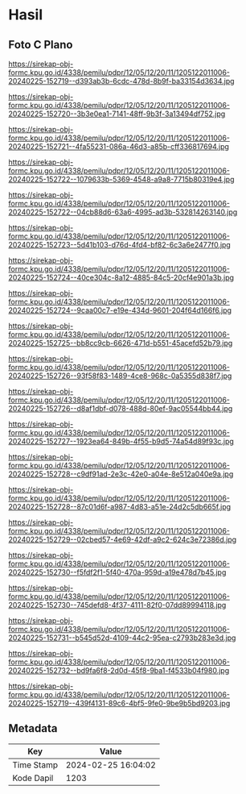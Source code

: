 # Hasil

## Foto C Plano

https://sirekap-obj-formc.kpu.go.id/4338/pemilu/pdpr/12/05/12/20/11/1205122011006-20240225-152719--d393ab3b-6cdc-478d-8b9f-ba33154d3634.jpg

https://sirekap-obj-formc.kpu.go.id/4338/pemilu/pdpr/12/05/12/20/11/1205122011006-20240225-152720--3b3e0ea1-7141-48ff-9b3f-3a13494df752.jpg

https://sirekap-obj-formc.kpu.go.id/4338/pemilu/pdpr/12/05/12/20/11/1205122011006-20240225-152721--4fa55231-086a-46d3-a85b-cff336817694.jpg

https://sirekap-obj-formc.kpu.go.id/4338/pemilu/pdpr/12/05/12/20/11/1205122011006-20240225-152722--1079633b-5369-4548-a9a8-7715b80319e4.jpg

https://sirekap-obj-formc.kpu.go.id/4338/pemilu/pdpr/12/05/12/20/11/1205122011006-20240225-152722--04cb88d6-63a6-4995-ad3b-532814263140.jpg

https://sirekap-obj-formc.kpu.go.id/4338/pemilu/pdpr/12/05/12/20/11/1205122011006-20240225-152723--5d41b103-d76d-4fd4-bf82-6c3a6e2477f0.jpg

https://sirekap-obj-formc.kpu.go.id/4338/pemilu/pdpr/12/05/12/20/11/1205122011006-20240225-152724--40ce304c-8a12-4885-84c5-20cf4e901a3b.jpg

https://sirekap-obj-formc.kpu.go.id/4338/pemilu/pdpr/12/05/12/20/11/1205122011006-20240225-152724--9caa00c7-e19e-434d-9601-204f64d166f6.jpg

https://sirekap-obj-formc.kpu.go.id/4338/pemilu/pdpr/12/05/12/20/11/1205122011006-20240225-152725--bb8cc9cb-6626-471d-b551-45acefd52b79.jpg

https://sirekap-obj-formc.kpu.go.id/4338/pemilu/pdpr/12/05/12/20/11/1205122011006-20240225-152726--93f58f83-1489-4ce8-968c-0a5355d838f7.jpg

https://sirekap-obj-formc.kpu.go.id/4338/pemilu/pdpr/12/05/12/20/11/1205122011006-20240225-152726--d8af1dbf-d078-488d-80ef-9ac05544bb44.jpg

https://sirekap-obj-formc.kpu.go.id/4338/pemilu/pdpr/12/05/12/20/11/1205122011006-20240225-152727--1923ea64-849b-4f55-b9d5-74a54d89f93c.jpg

https://sirekap-obj-formc.kpu.go.id/4338/pemilu/pdpr/12/05/12/20/11/1205122011006-20240225-152728--c9df91ad-2e3c-42e0-a04e-8e512a040e9a.jpg

https://sirekap-obj-formc.kpu.go.id/4338/pemilu/pdpr/12/05/12/20/11/1205122011006-20240225-152728--87c01d6f-a987-4d83-a51e-24d2c5db665f.jpg

https://sirekap-obj-formc.kpu.go.id/4338/pemilu/pdpr/12/05/12/20/11/1205122011006-20240225-152729--02cbed57-4e69-42df-a9c2-624c3e72386d.jpg

https://sirekap-obj-formc.kpu.go.id/4338/pemilu/pdpr/12/05/12/20/11/1205122011006-20240225-152730--f5fdf2f1-5f40-470a-959d-a19e478d7b45.jpg

https://sirekap-obj-formc.kpu.go.id/4338/pemilu/pdpr/12/05/12/20/11/1205122011006-20240225-152730--745defd8-4f37-4111-82f0-07dd89994118.jpg

https://sirekap-obj-formc.kpu.go.id/4338/pemilu/pdpr/12/05/12/20/11/1205122011006-20240225-152731--b545d52d-4109-44c2-95ea-c2793b283e3d.jpg

https://sirekap-obj-formc.kpu.go.id/4338/pemilu/pdpr/12/05/12/20/11/1205122011006-20240225-152732--bd9fa6f8-2d0d-45f8-9ba1-f4533b04f980.jpg

https://sirekap-obj-formc.kpu.go.id/4338/pemilu/pdpr/12/05/12/20/11/1205122011006-20240225-152719--439f4131-89c6-4bf5-9fe0-9be9b5bd9203.jpg


## Metadata

| Key        | Value               |
| ---------- | ------------------- |
| Time Stamp | 2024-02-25 16:04:02 |
| Kode Dapil | 1203                |




